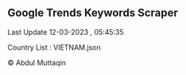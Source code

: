 

## Google Trends Keywords Scraper 
 
Last Update 12-03-2023 , 05:45:35

Country List :
VIETNAM.json



© Abdul Muttaqin 
